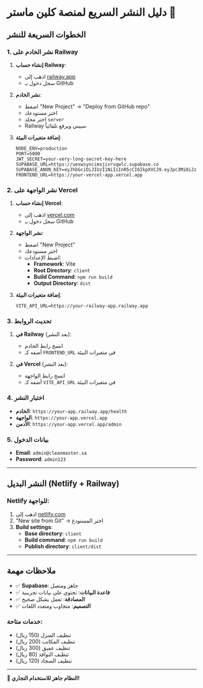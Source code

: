 # دليل النشر السريع لمنصة كلين ماستر 🚀

## الخطوات السريعة للنشر

### 1. نشر الخادم على Railway

1. **إنشاء حساب Railway**:
   - اذهب إلى [railway.app](https://railway.app)
   - سجل دخول بـ GitHub

2. **نشر الخادم**:
   - اضغط "New Project" → "Deploy from GitHub repo"
   - اختر مستودعك
   - اختر مجلد `server`
   - Railway سيبني ويرفع تلقائياً

3. **إضافة متغيرات البيئة**:
   ```env
   NODE_ENV=production
   PORT=5000
   JWT_SECRET=your-very-long-secret-key-here
   SUPABASE_URL=https://uexwsyncimsjivrvqwlc.supabase.co
   SUPABASE_ANON_KEY=eyJhbGciOiJIUzI1NiIsInR5cCI6IkpXVCJ9.eyJpc3MiOiJzdXBhYmFzZSIsInJlZiI6InVleHdzeW5jaW1zaml2cnZxd2xjIiwicm9sZSI6ImFub24iLCJpYXQiOjE3NTExNDAwNDYsImV4cCI6MjA2NjcxNjA0Nn0.1oG29VH4CqK3OTEPuwv8sBUumlNciiDxSOiTLiU9dUY
   FRONTEND_URL=https://your-vercel-app.vercel.app
   ```

### 2. نشر الواجهة على Vercel

1. **إنشاء حساب Vercel**:
   - اذهب إلى [vercel.com](https://vercel.com)
   - سجل دخول بـ GitHub

2. **نشر الواجهة**:
   - اضغط "New Project"
   - اختر مستودعك
   - اضبط الإعدادات:
     - **Framework**: Vite
     - **Root Directory**: `client`
     - **Build Command**: `npm run build`
     - **Output Directory**: `dist`

3. **إضافة متغيرات البيئة**:
   ```env
   VITE_API_URL=https://your-railway-app.railway.app
   ```

### 3. تحديث الروابط

1. **في Railway** (بعد النشر):
   - انسخ رابط الخادم
   - أضفه كـ `FRONTEND_URL` في متغيرات البيئة

2. **في Vercel** (بعد النشر):
   - انسخ رابط الواجهة
   - أضفه كـ `VITE_API_URL` في متغيرات البيئة

### 4. اختبار النشر

- **الخادم**: `https://your-app.railway.app/health`
- **الواجهة**: `https://your-app.vercel.app`
- **الأدمن**: `https://your-app.vercel.app/admin`

### 5. بيانات الدخول

- **Email**: `admin@cleanmaster.sa`
- **Password**: `admin123`

---

## النشر البديل (Netlify + Railway)

### Netlify للواجهة:
1. اذهب إلى [netlify.com](https://netlify.com)
2. "New site from Git" → اختر المستودع
3. **Build settings**:
   - **Base directory**: `client`
   - **Build command**: `npm run build`
   - **Publish directory**: `client/dist`

---

## ملاحظات مهمة

- ✅ **Supabase**: جاهز ومتصل
- ✅ **قاعدة البيانات**: تحتوي على بيانات تجريبية
- ✅ **المصادقة**: تعمل بشكل صحيح
- ✅ **التصميم**: متجاوب ومتعدد اللغات

### خدمات متاحة:
- تنظيف المنزل (150 ريال)
- تنظيف المكاتب (200 ريال)
- تنظيف عميق (300 ريال)
- تنظيف النوافذ (80 ريال)
- تنظيف السجاد (120 ريال)

---

**🎉 النظام جاهز للاستخدام التجاري!** 